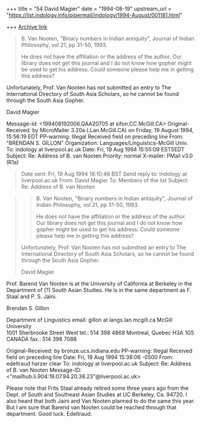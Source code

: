 +++
title = "54 David Magier"
date = "1994-08-19"
upstream_url = "https://list.indology.info/pipermail/indology/1994-August/001181.html"

+++
[Archive link](https://list.indology.info/pipermail/indology/1994-August/001181.html)

> B. Van Nooten, "Binary numbers in Indian antiquity", Journal of Indian
> Philosophy, vol 21, pp 31-50, 1993.
> 
> He does not have the affiliation or the address
> of the author. Our library does not get this journal and I do not
> know how gopher might be used to get his address. Could someone please
> help me in getting this address? 

Unfortunately, Prof. Van Nooten has not submitted an entry to The
International Directory of South Asia Scholars, so he cannot be found
through the South Asia Gopher.

David Magier


Message-Id: <199408192006.QAA20705 at sifon.CC.McGill.CA>
Original-Received: by MicroMailer 3.20a 
                   (.Lan.McGill.CA) on Friday, 19 August 1994, 15:56:19 EDT
PP-warning: Illegal Received field on preceding line
From: "BRENDAN S. GILLON" <GILLON at LANGS.Lan.McGill.CA>
Organization: Languages/Linguistics-McGill Univ.
To: indology at liverpool.ac.uk
Date: Fri, 19 Aug 1994 15:55:09 EST5EDT
Subject: Re: Address of B. van Nooten
Priority: normal
X-mailer: PMail v3.0 (R1a)

> Date sent:      Fri, 19 Aug 1994 18:10:46 BST
> Send reply to:  indology at liverpool.ac.uk
> From:           David Magier <magier at columbia.edu>
> To:             Members of the list <indology at liverpool.ac.uk>
> Subject:        Re: Address of B. van Nooten

> > B. Van Nooten, "Binary numbers in Indian antiquity", Journal of Indian
> > Philosophy, vol 21, pp 31-50, 1993.
> > 
> > He does not have the affiliation or the address
> > of the author. Our library does not get this journal and I do not
> > know how gopher might be used to get his address. Could someone please
> > help me in getting this address? 
> 
> Unfortunately, Prof. Van Nooten has not submitted an entry to The
> International Directory of South Asia Scholars, so he cannot be found
> through the South Asia Gopher.
> 
> David Magier
>  
Prof. Barend Van Nooten is at the University of California at 
Berkeley in the Department of (?) South Asian Studies. He is in the 
same department as F. Staal and P. S. Jaini.






Brendan S. Gillon

Department of Linguistics       email:   gillon at langs.lan.mcgill.ca 
McGill University                 
1001 Sherbrooke Street West      tel.:   514 398 4868
Montreal, Quebec
H3A 1G5   CANADA                 fax.:   514 398 7088



Original-Received: by 
                   bronze.ucs.indiana.edu
PP-warning: Illegal Received field on preceding line
Date: Fri, 19 Aug 1994 15:38:06 -0500
From: edeltraud harzer clear <eclear at bronze.ucs.indiana.edu>
To: indology at liverpool.ac.uk
Subject: Re: Address of B. van Nooten
Message-ID: <"mailhub.li.904:19.07.94.20.38.23"@liverpool.ac.uk>

Please note that Frits Staal already retired some three years
ago from the Dept. of South and Southeast Asian Studies at UC
Berkeley, Ca. 94720.  I also heard that both Jaini and Van Nooten
planned to do the same this year.  But I am sure that Barend van 
Nooten could be reached through that department.  Good luck. 
Edeltraud.





